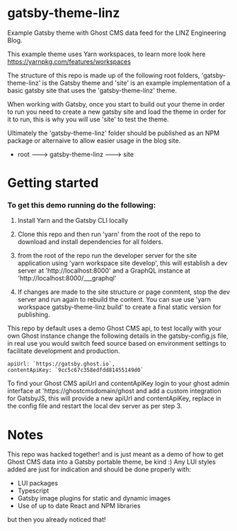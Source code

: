 # gatsby-theme-linz
Example Gatsby theme with Ghost CMS data feed for the LINZ Engineering Blog. 

This example theme uses Yarn workspaces, to learn more look here https://yarnpkg.com/features/workspaces

The structure of this repo is made up of the following root folders, 'gatsby-theme-linz' is the Gatsby theme and 'site' is an example implementation of a basic gatsby site that uses the 'gatsby-theme-linz' theme.

When working with Gatsby, once you start to build out your theme in order to run you need to create a new gatsby site and load the theme in order for it to run, this is why you will use 'site' to test the theme.

Ultimately the 'gatsby-theme-linz' folder should be published as an NPM package or alternaive to allow easier usage in the blog site.

- root
---> gatsby-theme-linz
---> site

# Getting started

### To get this demo running do the following:


1.  Install Yarn and the Gatsby CLI locally  

2.  Clone this repo and then run 'yarn' from the root of the repo to download and install dependencies for all folders.

3.  from the root of the repo run the developer server for the site application using 'yarn workspace site develop', this will establish a dev server at 'http://localhost:8000' and a GraphQL instance at 'http://localhost:8000/___graphql'

4. If changes are made to the site structure or page conmtent, stop the dev server and run again to rebuild the content. You can sue use 'yarn workspace gatsby-theme-linz build' to create a final static version for publishing. 

This repo by default uses a demo Ghost CMS api, to test locally with your own Ghost instance change the following details in the gatsby-config.js file, in real use you would switch feed source based on environment settings to facilitate development and production.

    apiUrl: `https://gatsby.ghost.io`,
    contentApiKey: `9cc5c67c358edfdd81455149d0`

To find your Ghost CMS apiUrl and contentApiKey login to your ghost admin interface at 'https://ghostcmsdomain/ghost and add a custom integration for GatsbyJS, this will provide a new apiUrl and contentApiKey, replace in the config file and restart the local dev server as per step 3.

#   Notes
This repo was hacked together! and is just meant as a demo of how to get Ghost CMS data into a Gatsby portable theme, be kind :) Any LUI styles added are just for indication and should be done properly with: 

- LUI packages
- Typescript
- Gatsby image plugins for static and dynamic images
- Use of up to date React and NPM libraries 

but then you already noticed that!

